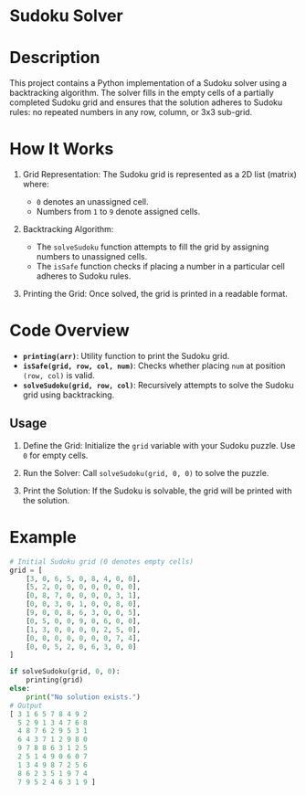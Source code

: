 # Sudoku Solver

# Description

This project contains a Python implementation of a Sudoku solver using a backtracking algorithm. The solver fills in the empty cells of a partially completed Sudoku grid and ensures that the solution adheres to Sudoku rules: no repeated numbers in any row, column, or 3x3 sub-grid.

# How It Works

1. Grid Representation: The Sudoku grid is represented as a 2D list (matrix) where:
   - `0` denotes an unassigned cell.
   - Numbers from `1` to `9` denote assigned cells.

2. Backtracking Algorithm:
   - The `solveSudoku` function attempts to fill the grid by assigning numbers to unassigned cells.
   - The `isSafe` function checks if placing a number in a particular cell adheres to Sudoku rules.

3. Printing the Grid: Once solved, the grid is printed in a readable format.

# Code Overview

- **`printing(arr)`**: Utility function to print the Sudoku grid.
- **`isSafe(grid, row, col, num)`**: Checks whether placing `num` at position `(row, col)` is valid.
- **`solveSudoku(grid, row, col)`**: Recursively attempts to solve the Sudoku grid using backtracking.

## Usage

1. Define the Grid: Initialize the `grid` variable with your Sudoku puzzle. Use `0` for empty cells.

2. Run the Solver: Call `solveSudoku(grid, 0, 0)` to solve the puzzle.

3. Print the Solution: If the Sudoku is solvable, the grid will be printed with the solution.

# Example

```python
# Initial Sudoku grid (0 denotes empty cells)
grid = [
    [3, 0, 6, 5, 0, 8, 4, 0, 0],
    [5, 2, 0, 0, 0, 0, 0, 0, 0],
    [0, 8, 7, 0, 0, 0, 0, 3, 1],
    [0, 0, 3, 0, 1, 0, 0, 8, 0],
    [9, 0, 0, 8, 6, 3, 0, 0, 5],
    [0, 5, 0, 0, 9, 0, 6, 0, 0],
    [1, 3, 0, 0, 0, 0, 2, 5, 0],
    [0, 0, 0, 0, 0, 0, 0, 7, 4],
    [0, 0, 5, 2, 0, 6, 3, 0, 0]
]

if solveSudoku(grid, 0, 0):
    printing(grid)
else:
    print("No solution exists.")
# Output
[ 3 1 6 5 7 8 4 9 2
  5 2 9 1 3 4 7 6 8
  4 8 7 6 2 9 5 3 1
  6 4 3 7 1 2 9 8 0
  9 7 8 8 6 3 1 2 5
  2 5 1 4 9 0 6 0 7
  1 3 4 9 8 7 2 5 6
  8 6 2 3 5 1 9 7 4
  7 9 5 2 4 6 3 1 9 ]

  
